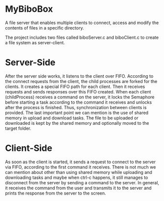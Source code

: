 # MyBiboBox
A file server that enables multiple clients to connect, access  and modify the contents of  files in a specific directory.

The project includes two files called biboServer.c and biboClient.c to create a file system as server-client.

# Server-Side
After the server side works, it listens to the client over FIFO. According to the connect 
requests from the client, the child processes are forked for the clients. It creates a special 
FIFO path for each client. Then it receives requests and sends responses over this FIFO
created.
When each client (childProcess) receives a command on the server, it locks the 
Semaphore before starting a task according to the command it receives and unlocks after the 
process is finished. Thus, synchronization between clients is provided.
The last important point we can mention is the use of shared memory in upload and 
download tasks. The file to be uploaded or downloaded is kept by the shared memory and 
optionally moved to the target folder.

# Client-Side
As soon as the client is started, it sends a request to connect to the server via FIFO, 
according to the first command it receives. There is not much we can mention about other 
than using shared memory while uploading and downloading tasks and maybe when ctrl-c 
happens, it still manages to disconnect from the server by sending a command to the server.
In general, it receives the command from the user and transmits it to the server and prints 
the response from the server to the screen.

